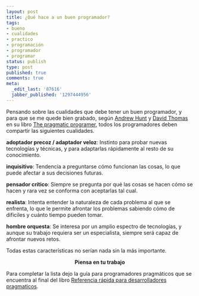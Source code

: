 ```yaml
---
layout: post
title: ¿Qué hace a un buen programador?
tags:
- bueno
- cualidades
- practico
- programación
- programador
- programar
status: publish
type: post
published: true
comments: true
meta:
  _edit_last: '87616'
  jabber_published: '1297444956'
---
```

Pensando sobre las cualidades que debe tener un buen programador, y para que se me quede bien grabado, según <a title="Andy Hunt Blog" href="http://blog.toolshed.com/">Andrew Hunt</a> y <a title="Dave Thomas Blog" href="http://pragdave.pragprog.com/pragdave/">David Thomas</a> en su libro <a href="http://en.wikipedia.org/wiki/The_Pragmatic_Programmer">The pragmatic programer</a>, todos los programadores deben compartir las siguientes cualidades.

<strong>adoptador precoz / adaptador veloz</strong>: Instinto para probar nuevas tecnologías y técnicas, y para adaptarlas rápidamente al resto de su conocimiento.

<strong>inquisitivo</strong>: Tendencia a preguntarse cómo funcionan las cosas, lo que puede afectar a sus decisiones futuras.

<strong>pensador crítico</strong>: Siempre se pregunta por qué las cosas se hacen cómo se hacen y rara vez se conforma con aceptarlas tal cual.

<strong>realista</strong>: Intenta entender la naturaleza de cada problema al que se enfrenta, lo que le permite afrontar los problemas sabiendo cómo de dificiles y cuánto tiempo pueden tomar.

<strong>hombre orquesta</strong>: Se interesa por un amplio espectro de tecnologías, y aunque su trabajo requiera ser un especialista, siempre será capaz de afrontar nuevos retos.

Todas estas características no serían nada sin la más importante.
<p style="text-align:center;"><strong>Piensa en tu trabajo</strong></p>

Para completar la lista dejo la guía para programadores pragmáticos que se encuentra al final del libro <a href="http://www.codinghorror.com/blog/files/Pragmatic%20Quick%20Reference.htm">Referencia rápida para desarrolladores pragmaticos</a>.
